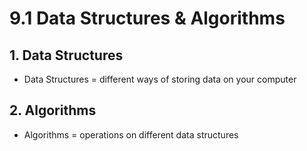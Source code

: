 # 9.1 Data Structures & Algorithms

## 1. Data Structures

* Data Structures = different ways of storing data on your computer

## 2. Algorithms

* Algorithms = operations on different data structures

